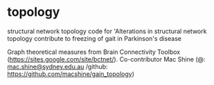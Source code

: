 # topology
structural network topology 
code for 'Alterations in structural network topology contribute to freezing of gait in Parkinson's disease 

Graph theoretical measures from Brain Connectivity Toolbox (https://sites.google.com/site/bctnet/). 
Co-contributor Mac Shine (@: mac.shine@sydney.edu.au /github: https://github.com/macshine/gain_topology)
